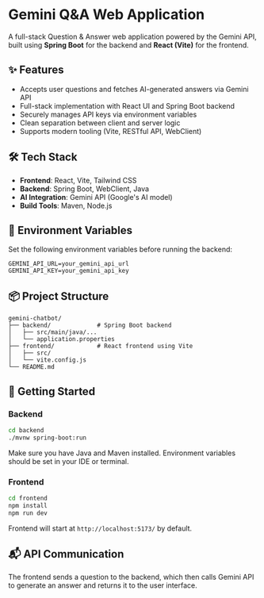 # Gemini Q&A Web Application

A full-stack Question & Answer web application powered by the Gemini API, built using **Spring Boot** for the backend and **React (Vite)** for the frontend.

## ✨ Features

- Accepts user questions and fetches AI-generated answers via Gemini API
- Full-stack implementation with React UI and Spring Boot backend
- Securely manages API keys via environment variables
- Clean separation between client and server logic
- Supports modern tooling (Vite, RESTful API, WebClient)

## 🛠️ Tech Stack

- **Frontend**: React, Vite, Tailwind CSS
- **Backend**: Spring Boot, WebClient, Java
- **AI Integration**: Gemini API (Google's AI model)
- **Build Tools**: Maven, Node.js

## 🔐 Environment Variables

Set the following environment variables before running the backend:

```
GEMINI_API_URL=your_gemini_api_url
GEMINI_API_KEY=your_gemini_api_key
```

## 📦 Project Structure

```
gemini-chatbot/
├── backend/             # Spring Boot backend
│   ├── src/main/java/... 
│   └── application.properties
├── frontend/            # React frontend using Vite
│   ├── src/
│   └── vite.config.js
└── README.md
```

## 🚀 Getting Started

### Backend

```bash
cd backend
./mvnw spring-boot:run
```

Make sure you have Java and Maven installed. Environment variables should be set in your IDE or terminal.

### Frontend

```bash
cd frontend
npm install
npm run dev
```

Frontend will start at `http://localhost:5173/` by default.

## 📬 API Communication

The frontend sends a question to the backend, which then calls Gemini API to generate an answer and returns it to the user interface.


